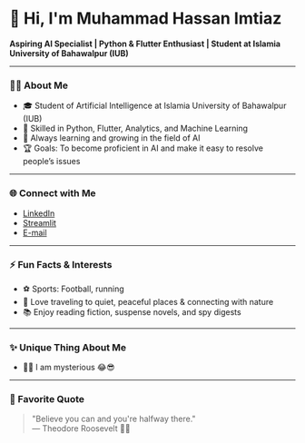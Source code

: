 # 👋 Hi, I'm Muhammad Hassan Imtiaz

**Aspiring AI Specialist | Python & Flutter Enthusiast | Student at Islamia University of Bahawalpur (IUB)**

---

### 👨‍🎓 About Me

- 🎓 Student of Artificial Intelligence at Islamia University of Bahawalpur (IUB)
- 🐍 Skilled in Python, Flutter, Analytics, and Machine Learning
- 🌱 Always learning and growing in the field of AI
- 🏆 Goals: To become proficient in AI and make it easy to resolve people’s issues

---

### 🌐 Connect with Me

- [LinkedIn](http://www.linkedin.com/in/muhammadhassan-imtiaz-artificial-intelligence-prompts-ai-analytics-intelligence)
- [Streamlit](https://share.streamlit.io/user/hassan-07-code)
- [E-mail]([https://wwww.google.com/hassanimtiaz097@gmail.com])
---

### ⚡ Fun Facts & Interests

- ⚽ Sports: Football, running
- 🌳 Love traveling to quiet, peaceful places & connecting with nature
- 📚 Enjoy reading fiction, suspense novels, and spy digests

---

### ✨ Unique Thing About Me

- 🕵️‍♂️ I am mysterious 😂😎

---

### 💬 Favorite Quote

> "Believe you can and you're halfway there."  
> — Theodore Roosevelt 💪🌟
